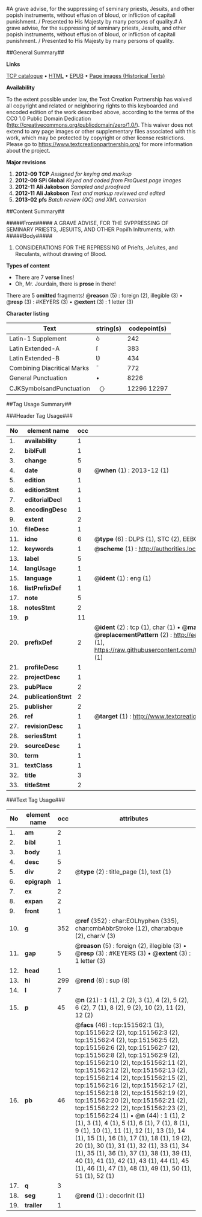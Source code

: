 #A grave advise, for the suppressing of seminary priests, Jesuits, and other popish instruments, without effusion of bloud, or infliction of capitall punishment. / Presented to His Majesty by many persons of quality.#
A grave advise, for the suppressing of seminary priests, Jesuits, and other popish instruments, without effusion of bloud, or infliction of capitall punishment. / Presented to His Majesty by many persons of quality.

##General Summary##

**Links**

[TCP catalogue](http://www.ota.ox.ac.uk/tcp/)  • 
[HTML](http://tei.it.ox.ac.uk/tcp/Texts-HTML/free/A85/A85553.html)  • 
[EPUB](http://tei.it.ox.ac.uk/tcp/Texts-EPUB/free/A85/A85553.epub) • 
[Page images (Historical Texts)](https://historicaltexts.jisc.ac.uk/eebo-43077502e)

**Availability**

To the extent possible under law, the Text Creation Partnership has waived all copyright and related or neighboring rights to this keyboarded and encoded edition of the work described above, according to the terms of the CC0 1.0 Public Domain Dedication (http://creativecommons.org/publicdomain/zero/1.0/). This waiver does not extend to any page images or other supplementary files associated with this work, which may be protected by copyright or other license restrictions. Please go to https://www.textcreationpartnership.org/ for more information about the project.

**Major revisions**

1. __2012-09__ __TCP__ *Assigned for keying and markup*
1. __2012-09__ __SPi Global__ *Keyed and coded from ProQuest page images*
1. __2012-11__ __Ali Jakobson__ *Sampled and proofread*
1. __2012-11__ __Ali Jakobson__ *Text and markup reviewed and edited*
1. __2013-02__ __pfs__ *Batch review (QC) and XML conversion*

##Content Summary##

#####Front#####
A GRAVE ADVISE, FOR THE SVPPRESSING OF SEMINARY PRIESTS, JESUITS, AND OTHER Popiſh Inſtruments, with
#####Body#####

1. CONSIDERATIONS FOR THE REPRESSING of Prieſts, Jeſuites, and Recuſants, without drawing of Blood.

**Types of content**

  * There are 7 **verse** lines!
  * Oh, Mr. Jourdain, there is **prose** in there!

There are 5 **omitted** fragments! 
 @__reason__ (5) : foreign (2), illegible (3)  •  @__resp__ (3) : #KEYERS (3)  •  @__extent__ (3) : 1 letter (3)

**Character listing**


|Text|string(s)|codepoint(s)|
|---|---|---|
|Latin-1 Supplement|ò|242|
|Latin Extended-A|ſ|383|
|Latin Extended-B|Ʋ|434|
|Combining             Diacritical Marks|̄|772|
|General Punctuation|•|8226|
|CJKSymbolsandPunctuation|〈〉|12296 12297|

##Tag Usage Summary##

###Header Tag Usage###

|No|element name|occ|attributes|
|---|---|---|---|
|1.|__availability__|1||
|2.|__biblFull__|1||
|3.|__change__|5||
|4.|__date__|8| @__when__ (1) : 2013-12 (1)|
|5.|__edition__|1||
|6.|__editionStmt__|1||
|7.|__editorialDecl__|1||
|8.|__encodingDesc__|1||
|9.|__extent__|2||
|10.|__fileDesc__|1||
|11.|__idno__|6| @__type__ (6) : DLPS (1), STC (2), EEBO-CITATION (1), OCLC (1), VID (1)|
|12.|__keywords__|1| @__scheme__ (1) : http://authorities.loc.gov/ (1)|
|13.|__label__|5||
|14.|__langUsage__|1||
|15.|__language__|1| @__ident__ (1) : eng (1)|
|16.|__listPrefixDef__|1||
|17.|__note__|5||
|18.|__notesStmt__|2||
|19.|__p__|11||
|20.|__prefixDef__|2| @__ident__ (2) : tcp (1), char (1)  •  @__matchPattern__ (2) : ([0-9\-]+):([0-9IVX]+) (1), (.+) (1)  •  @__replacementPattern__ (2) : http://eebo.chadwyck.com/downloadtiff?vid=$1&page=$2 (1), https://raw.githubusercontent.com/textcreationpartnership/Texts/master/tcpchars.xml#$1 (1)|
|21.|__profileDesc__|1||
|22.|__projectDesc__|1||
|23.|__pubPlace__|2||
|24.|__publicationStmt__|2||
|25.|__publisher__|2||
|26.|__ref__|1| @__target__ (1) : http://www.textcreationpartnership.org/docs/. (1)|
|27.|__revisionDesc__|1||
|28.|__seriesStmt__|1||
|29.|__sourceDesc__|1||
|30.|__term__|1||
|31.|__textClass__|1||
|32.|__title__|3||
|33.|__titleStmt__|2||


###Text Tag Usage###

|No|element name|occ|attributes|
|---|---|---|---|
|1.|__am__|2||
|2.|__bibl__|1||
|3.|__body__|1||
|4.|__desc__|5||
|5.|__div__|2| @__type__ (2) : title_page (1), text (1)|
|6.|__epigraph__|1||
|7.|__ex__|2||
|8.|__expan__|2||
|9.|__front__|1||
|10.|__g__|352| @__ref__ (352) : char:EOLhyphen (335), char:cmbAbbrStroke (12), char:abque (2), char:V (3)|
|11.|__gap__|5| @__reason__ (5) : foreign (2), illegible (3)  •  @__resp__ (3) : #KEYERS (3)  •  @__extent__ (3) : 1 letter (3)|
|12.|__head__|1||
|13.|__hi__|299| @__rend__ (8) : sup (8)|
|14.|__l__|7||
|15.|__p__|45| @__n__ (21) : 1 (1), 2 (2), 3 (1), 4 (2), 5 (2), 6 (2), 7 (1), 8 (2), 9 (2), 10 (2), 11 (2), 12 (2)|
|16.|__pb__|46| @__facs__ (46) : tcp:151562:1 (1), tcp:151562:2 (2), tcp:151562:3 (2), tcp:151562:4 (2), tcp:151562:5 (2), tcp:151562:6 (2), tcp:151562:7 (2), tcp:151562:8 (2), tcp:151562:9 (2), tcp:151562:10 (2), tcp:151562:11 (2), tcp:151562:12 (2), tcp:151562:13 (2), tcp:151562:14 (2), tcp:151562:15 (2), tcp:151562:16 (2), tcp:151562:17 (2), tcp:151562:18 (2), tcp:151562:19 (2), tcp:151562:20 (2), tcp:151562:21 (2), tcp:151562:22 (2), tcp:151562:23 (2), tcp:151562:24 (1)  •  @__n__ (44) : 1 (1), 2 (1), 3 (1), 4 (1), 5 (1), 6 (1), 7 (1), 8 (1), 9 (1), 10 (1), 11 (1), 12 (1), 13 (1), 14 (1), 15 (1), 16 (1), 17 (1), 18 (1), 19 (2), 20 (1), 30 (1), 31 (1), 32 (1), 33 (1), 34 (1), 35 (1), 36 (1), 37 (1), 38 (1), 39 (1), 40 (1), 41 (1), 42 (1), 43 (1), 44 (1), 45 (1), 46 (1), 47 (1), 48 (1), 49 (1), 50 (1), 51 (1), 52 (1)|
|17.|__q__|3||
|18.|__seg__|1| @__rend__ (1) : decorInit (1)|
|19.|__trailer__|1||
